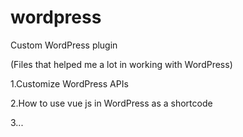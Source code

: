 # wordpress
Custom WordPress plugin

<p>(Files that helped me a lot in working with WordPress)</p>
<p>1.Customize WordPress APIs</p>
<p>2.How to use vue js in WordPress as a shortcode</p>
3...
